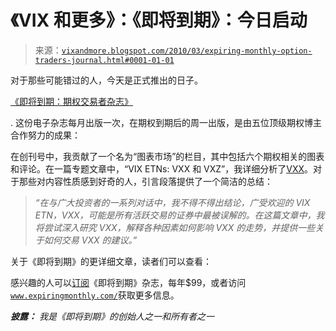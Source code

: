 <!--yml

分类：未分类

日期：2024-05-18 17:13:17

-->

# 《VIX 和更多》：《即将到期》：今日启动

> 来源：[`vixandmore.blogspot.com/2010/03/expiring-monthly-option-traders-journal.html#0001-01-01`](http://vixandmore.blogspot.com/2010/03/expiring-monthly-option-traders-journal.html#0001-01-01)

对于那些可能错过的人，今天是正式推出的日子。

[《即将到期：期权交易者杂志》](http://www.expiringmonthly.com/)

. 这份电子杂志每月出版一次，在期权到期后的周一出版，是由五位顶级期权博主合作努力的成果：

在创刊号中，我贡献了一个名为“图表市场”的栏目，其中包括六个期权相关的图表和评论。在一篇专题文章中，“VIX ETNs: VXX 和 VXZ”，我详细分析了[VXX](http://vixandmore.blogspot.com/search/label/VXX)。对于那些对内容性质感到好奇的人，引言段落提供了一个简洁的总结：

> *“在与广大投资者的一系列对话中，我不得不得出结论，广受欢迎的 VIX ETN，VXX，可能是所有活跃交易的证券中最被误解的。在这篇文章中，我将尝试深入研究 VXX，解释各种因素如何影响 VXX 的走势，并提供一些关于如何交易 VXX 的建议。”*

关于《即将到期》的更详细文章，读者们可以查看：

感兴趣的人可以[订阅](http://www.expiringmonthly.com/signup/)《即将到期》杂志，每年$99，或者访问[`www.expiringmonthly.com/`](http://www.expiringmonthly.com/)获取更多信息。

***披露：*** *我是《即将到期》的创始人之一和所有者之一*
